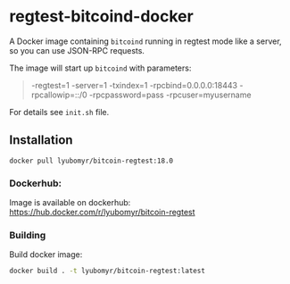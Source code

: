 # regtest-bitcoind-docker

A Docker image containing `bitcoind` running in regtest mode like a server, so you can use JSON-RPC requests. 

The image will start up `bitcoind` with parameters:
> -regtest=1 
> -server=1
> -txindex=1
> -rpcbind=0.0.0.0:18443
> -rpcallowip=::/0
> -rpcpassword=pass
> -rpcuser=myusername

For details see `init.sh` file.

## Installation

```
docker pull lyubomyr/bitcoin-regtest:18.0
```

### Dockerhub:

Image is available on dockerhub: <https://hub.docker.com/r/lyubomyr/bitcoin-regtest>

### Building

Build docker image:
 
```bash
docker build . -t lyubomyr/bitcoin-regtest:latest
```
